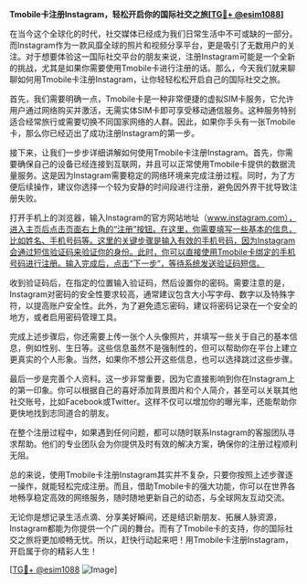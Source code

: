 **Tmobile卡注册Instagram，轻松开启你的国际社交之旅[[TG💪+ @esim1088](https://t.me/s/esim1088)]**

在当今这个全球化的时代，社交媒体已经成为我们日常生活中不可或缺的一部分。而Instagram作为一款风靡全球的照片和视频分享平台，更是吸引了无数用户的关注。对于想要体验这一国际社交平台的朋友来说，注册Instagram可能是一个全新的挑战，尤其是如果你需要使用Tmobile卡进行注册的话。那么，今天我们就来聊聊如何用Tmobile卡注册Instagram，让你轻轻松松开启自己的国际社交之旅。

首先，我们需要明确一点，Tmobile卡是一种非常便捷的虚拟SIM卡服务，它允许用户通过网络购买并激活，无需实体SIM卡即可享受移动通信服务。这种服务特别适合经常旅行或需要切换不同国家网络的人群。因此，如果你手头有一张Tmobile卡，那么你已经迈出了成功注册Instagram的第一步。

接下来，让我们一步步详细讲解如何使用Tmobile卡注册Instagram。首先，你需要确保自己的设备已经连接到互联网，并且可以正常使用Tmobile卡提供的数据流量服务。这是因为Instagram需要稳定的网络环境来完成注册过程。同时，为了方便后续操作，建议你选择一个较为安静的时间段进行注册，避免因外界干扰导致注册失败。

打开手机上的浏览器，输入Instagram的官方网站地址（www.instagram.com），进入主页后点击页面右上角的“注册”按钮。在这里，你需要填写一些基本的信息，比如姓名、手机号码等。这里的关键步骤是输入有效的手机号码，因为Instagram会通过短信验证码来验证你的身份。此时，你可以直接使用Tmobile卡绑定的手机号码进行注册。输入完成后，点击“下一步”，等待系统发送验证码短信。

收到验证码后，在指定的位置输入验证码，然后设置你的密码。需要注意的是，Instagram对密码的安全性要求较高，通常建议包含大小写字母、数字以及特殊字符，以提高账户安全性。此外，为了避免遗忘密码，建议将密码记录在一个安全的地方，或者启用密码管理工具。

完成上述步骤后，你还需要上传一张个人头像照片，并填写一些关于自己的基本信息，例如性别、生日等。这些信息虽然不是强制性的，但可以帮助你在平台上建立更真实的个人形象。当然，如果你不想公开这些信息，也可以选择跳过这些步骤。

最后一步是完善个人资料。这一步非常重要，因为它直接影响到你在Instagram上的第一印象。你可以根据自己的喜好添加背景图片和个人简介，甚至可以关联其他社交账号，比如Facebook或Twitter。这样不仅可以增加你的曝光率，还能帮助你更快地找到志同道合的朋友。

在整个注册过程中，如果遇到任何问题，都可以随时联系Instagram的客服团队寻求帮助。他们的专业团队会为你提供及时有效的解决方案，确保你的注册过程顺利无阻。

总的来说，使用Tmobile卡注册Instagram其实并不复杂，只要你按照上述步骤逐一操作，就能轻松完成注册。而且，借助Tmobile卡的强大功能，你可以在世界各地畅享稳定高效的网络服务，随时随地更新自己的动态，与全球网友互动交流。

无论你是想记录生活点滴、分享美好瞬间，还是结识新朋友、拓展人脉资源，Instagram都能为你提供一个广阔的舞台。而有了Tmobile卡的支持，你的国际社交之旅将更加顺畅无忧。所以，赶快行动起来吧！用Tmobile卡注册Instagram，开启属于你的精彩人生！

[[TG💪+ @esim1088](https://t.me/s/esim1088) ![Image](https://i.postimg.cc/4NQfJmqS/Snipaste-2025-05-13-00-14-12.png)]
